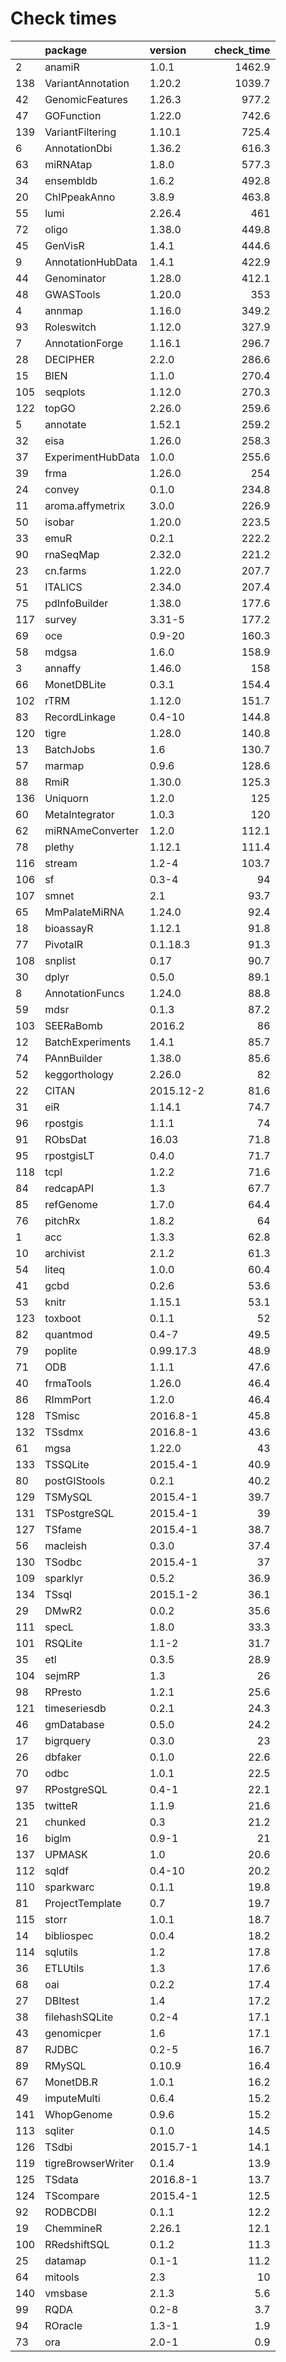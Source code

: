 # Check times

|    |package            |version   | check_time|
|:---|:------------------|:---------|----------:|
|2   |anamiR             |1.0.1     |     1462.9|
|138 |VariantAnnotation  |1.20.2    |     1039.7|
|42  |GenomicFeatures    |1.26.3    |      977.2|
|47  |GOFunction         |1.22.0    |      742.6|
|139 |VariantFiltering   |1.10.1    |      725.4|
|6   |AnnotationDbi      |1.36.2    |      616.3|
|63  |miRNAtap           |1.8.0     |      577.3|
|34  |ensembldb          |1.6.2     |      492.8|
|20  |ChIPpeakAnno       |3.8.9     |      463.8|
|55  |lumi               |2.26.4    |        461|
|72  |oligo              |1.38.0    |      449.8|
|45  |GenVisR            |1.4.1     |      444.6|
|9   |AnnotationHubData  |1.4.1     |      422.9|
|44  |Genominator        |1.28.0    |      412.1|
|48  |GWASTools          |1.20.0    |        353|
|4   |annmap             |1.16.0    |      349.2|
|93  |Roleswitch         |1.12.0    |      327.9|
|7   |AnnotationForge    |1.16.1    |      296.7|
|28  |DECIPHER           |2.2.0     |      286.6|
|15  |BIEN               |1.1.0     |      270.4|
|105 |seqplots           |1.12.0    |      270.3|
|122 |topGO              |2.26.0    |      259.6|
|5   |annotate           |1.52.1    |      259.2|
|32  |eisa               |1.26.0    |      258.3|
|37  |ExperimentHubData  |1.0.0     |      255.6|
|39  |frma               |1.26.0    |        254|
|24  |convey             |0.1.0     |      234.8|
|11  |aroma.affymetrix   |3.0.0     |      226.9|
|50  |isobar             |1.20.0    |      223.5|
|33  |emuR               |0.2.1     |      222.2|
|90  |rnaSeqMap          |2.32.0    |      221.2|
|23  |cn.farms           |1.22.0    |      207.7|
|51  |ITALICS            |2.34.0    |      207.4|
|75  |pdInfoBuilder      |1.38.0    |      177.6|
|117 |survey             |3.31-5    |      177.2|
|69  |oce                |0.9-20    |      160.3|
|58  |mdgsa              |1.6.0     |      158.9|
|3   |annaffy            |1.46.0    |        158|
|66  |MonetDBLite        |0.3.1     |      154.4|
|102 |rTRM               |1.12.0    |      151.7|
|83  |RecordLinkage      |0.4-10    |      144.8|
|120 |tigre              |1.28.0    |      140.8|
|13  |BatchJobs          |1.6       |      130.7|
|57  |marmap             |0.9.6     |      128.6|
|88  |RmiR               |1.30.0    |      125.3|
|136 |Uniquorn           |1.2.0     |        125|
|60  |MetaIntegrator     |1.0.3     |        120|
|62  |miRNAmeConverter   |1.2.0     |      112.1|
|78  |plethy             |1.12.1    |      111.4|
|116 |stream             |1.2-4     |      103.7|
|106 |sf                 |0.3-4     |         94|
|107 |smnet              |2.1       |       93.7|
|65  |MmPalateMiRNA      |1.24.0    |       92.4|
|18  |bioassayR          |1.12.1    |       91.8|
|77  |PivotalR           |0.1.18.3  |       91.3|
|108 |snplist            |0.17      |       90.7|
|30  |dplyr              |0.5.0     |       89.1|
|8   |AnnotationFuncs    |1.24.0    |       88.8|
|59  |mdsr               |0.1.3     |       87.2|
|103 |SEERaBomb          |2016.2    |         86|
|12  |BatchExperiments   |1.4.1     |       85.7|
|74  |PAnnBuilder        |1.38.0    |       85.6|
|52  |keggorthology      |2.26.0    |         82|
|22  |CITAN              |2015.12-2 |       81.6|
|31  |eiR                |1.14.1    |       74.7|
|96  |rpostgis           |1.1.1     |         74|
|91  |RObsDat            |16.03     |       71.8|
|95  |rpostgisLT         |0.4.0     |       71.7|
|118 |tcpl               |1.2.2     |       71.6|
|84  |redcapAPI          |1.3       |       67.7|
|85  |refGenome          |1.7.0     |       64.4|
|76  |pitchRx            |1.8.2     |         64|
|1   |acc                |1.3.3     |       62.8|
|10  |archivist          |2.1.2     |       61.3|
|54  |liteq              |1.0.0     |       60.4|
|41  |gcbd               |0.2.6     |       53.6|
|53  |knitr              |1.15.1    |       53.1|
|123 |toxboot            |0.1.1     |         52|
|82  |quantmod           |0.4-7     |       49.5|
|79  |poplite            |0.99.17.3 |       48.9|
|71  |ODB                |1.1.1     |       47.6|
|40  |frmaTools          |1.26.0    |       46.4|
|86  |RImmPort           |1.2.0     |       46.4|
|128 |TSmisc             |2016.8-1  |       45.8|
|132 |TSsdmx             |2016.8-1  |       43.6|
|61  |mgsa               |1.22.0    |         43|
|133 |TSSQLite           |2015.4-1  |       40.9|
|80  |postGIStools       |0.2.1     |       40.2|
|129 |TSMySQL            |2015.4-1  |       39.7|
|131 |TSPostgreSQL       |2015.4-1  |         39|
|127 |TSfame             |2015.4-1  |       38.7|
|56  |macleish           |0.3.0     |       37.4|
|130 |TSodbc             |2015.4-1  |         37|
|109 |sparklyr           |0.5.2     |       36.9|
|134 |TSsql              |2015.1-2  |       36.1|
|29  |DMwR2              |0.0.2     |       35.6|
|111 |specL              |1.8.0     |       33.3|
|101 |RSQLite            |1.1-2     |       31.7|
|35  |etl                |0.3.5     |       28.9|
|104 |sejmRP             |1.3       |         26|
|98  |RPresto            |1.2.1     |       25.6|
|121 |timeseriesdb       |0.2.1     |       24.3|
|46  |gmDatabase         |0.5.0     |       24.2|
|17  |bigrquery          |0.3.0     |         23|
|26  |dbfaker            |0.1.0     |       22.6|
|70  |odbc               |1.0.1     |       22.5|
|97  |RPostgreSQL        |0.4-1     |       22.1|
|135 |twitteR            |1.1.9     |       21.6|
|21  |chunked            |0.3       |       21.2|
|16  |biglm              |0.9-1     |         21|
|137 |UPMASK             |1.0       |       20.6|
|112 |sqldf              |0.4-10    |       20.2|
|110 |sparkwarc          |0.1.1     |       19.8|
|81  |ProjectTemplate    |0.7       |       19.7|
|115 |storr              |1.0.1     |       18.7|
|14  |bibliospec         |0.0.4     |       18.2|
|114 |sqlutils           |1.2       |       17.8|
|36  |ETLUtils           |1.3       |       17.6|
|68  |oai                |0.2.2     |       17.4|
|27  |DBItest            |1.4       |       17.2|
|38  |filehashSQLite     |0.2-4     |       17.1|
|43  |genomicper         |1.6       |       17.1|
|87  |RJDBC              |0.2-5     |       16.7|
|89  |RMySQL             |0.10.9    |       16.4|
|67  |MonetDB.R          |1.0.1     |       16.2|
|49  |imputeMulti        |0.6.4     |       15.2|
|141 |WhopGenome         |0.9.6     |       15.2|
|113 |sqliter            |0.1.0     |       14.5|
|126 |TSdbi              |2015.7-1  |       14.1|
|119 |tigreBrowserWriter |0.1.4     |       13.9|
|125 |TSdata             |2016.8-1  |       13.7|
|124 |TScompare          |2015.4-1  |       12.5|
|92  |RODBCDBI           |0.1.1     |       12.2|
|19  |ChemmineR          |2.26.1    |       12.1|
|100 |RRedshiftSQL       |0.1.2     |       11.3|
|25  |datamap            |0.1-1     |       11.2|
|64  |mitools            |2.3       |         10|
|140 |vmsbase            |2.1.3     |        5.6|
|99  |RQDA               |0.2-8     |        3.7|
|94  |ROracle            |1.3-1     |        1.9|
|73  |ora                |2.0-1     |        0.9|


